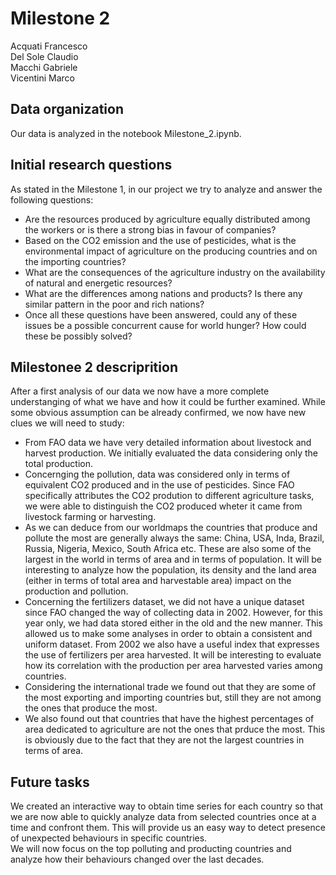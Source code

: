 # Milestone 2
Acquati Francesco \
Del Sole Claudio \
Macchi Gabriele \
Vicentini Marco

## Data organization
Our data is analyzed in the notebook Milestone_2.ipynb.

## Initial research questions
As stated in the Milestone 1, in our project we try to analyze and answer the following questions:
- Are the resources produced by agriculture equally distributed among the workers or is there a strong bias in favour of companies?
- Based on the CO2 emission and the use of pesticides, what is the environmental impact of agriculture on the producing countries and on the importing countries?
- What are the consequences of the agriculture industry on the availability of natural and energetic resources?
- What are the differences among nations and products? Is there any similar pattern in the poor and rich nations?
- Once all these questions have been answered, could any of these issues be a possible concurrent cause for world hunger? How could these be possibly solved?

## Milestonee 2 descriprition 
After a first analysis of our data we now have a more complete understanging of what we have and how it could be further examined. While some obvious assumption can be already confirmed, we now have new clues we will need to study:
- From FAO data we have very detailed information about livestock and harvest production. We initially evaluated the data considering only the total production.
- Concernging the pollution, data was considered only in terms of equivalent CO2 produced and in the use of pesticides. Since FAO specifically attributes the CO2 prodution to different agriculture tasks, we were able to distinguish the CO2 produced wheter it came from livestock farming or harvesting.
- As we can deduce from our worldmaps the countries that produce and pollute the most are generally always the same: China, USA, Inda, Brazil, Russia, Nigeria, Mexico, South Africa etc. These are also some of the largest in the world in terms of area and in terms of population. It will be interesting to analyze how the population, its density and the land area (either in terms of total area and harvestable area) impact on the production and pollution.
- Concerning the fertilizers dataset, we did not have a unique dataset since FAO changed the way of collecting data in 2002. However, for this year only, we had data stored either in the old and the new manner. This allowed us to make some analyses in order to obtain a consistent and uniform dataset. From 2002 we also have a useful index that expresses the use of fertilizers per area harvested. It will be interesting to evaluate how its correlation with the production per area harvested varies among countries.
- Considering the international trade we found out that they are some of the most exporting and importing countries but, still they are not among the ones that produce the most.
- We also found out that countries that have the highest percentages of area dedicated to agriculture are not the ones that prduce the most. This is obviously due to the fact that they are not the largest countries in terms of area.

## Future tasks
We created an interactive way to obtain time series for each country so that we are now able to quickly analyze data from selected countries once at a time and confront them. This will provide us an easy way to detect presence of unexpected behaviours in specific countries.\
We will now focus on the top polluting and producting countries and analyze how their behaviours changed over the last decades.
